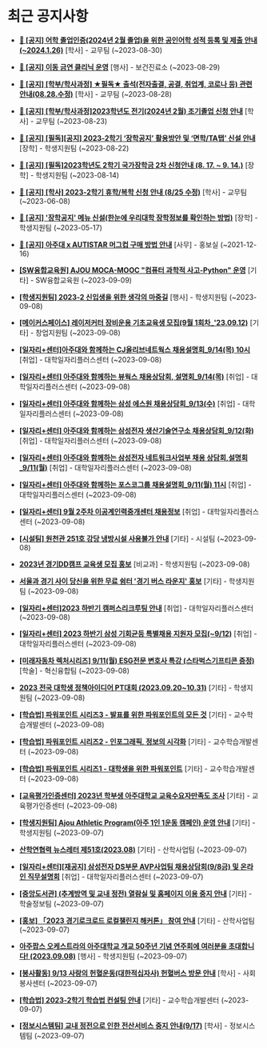 # 최근 공지사항

* **[📌 [공지] 어학 졸업인증(2024년 2월 졸업)을 위한 공인어학 성적 등록 및 제출 안내 (~2024.1.26)](http://ajou.ac.kr/kr/ajou/notice.do?mode=view&amp;articleNo=220675&amp;article.offset=0&amp;articleLimit=30)**
 [학사] - 교무팀 (~2023-08-30)

* **[📌 [공지] 이동 금연 클리닉 운영](http://ajou.ac.kr/kr/ajou/notice.do?mode=view&amp;articleNo=220628&amp;article.offset=0&amp;articleLimit=30)**
 [행사] - 보건진료소 (~2023-08-29)

* **[📌 [공지] [학부/학사과정] ★필독★ 출석(전자출결, 공결, 취업계, 코로나 등) 관련 안내(08.28.수정)](http://ajou.ac.kr/kr/ajou/notice.do?mode=view&amp;articleNo=220586&amp;article.offset=0&amp;articleLimit=30)**
 [학사] - 교무팀 (~2023-08-28)

* **[📌 [공지] [학부/학사과정]2023학년도 전기(2024년 2월) 조기졸업 신청 안내](http://ajou.ac.kr/kr/ajou/notice.do?mode=view&amp;articleNo=220402&amp;article.offset=0&amp;articleLimit=30)**
 [학사] - 교무팀 (~2023-08-23)

* **[📌 [공지] [필독][공지] 2023-2학기 ‘장학공지’ 활용방안 및 ‘면학/TA탭’ 신설 안내](http://ajou.ac.kr/kr/ajou/notice.do?mode=view&amp;articleNo=220288&amp;article.offset=0&amp;articleLimit=30)**
 [장학] - 학생지원팀 (~2023-08-22)

* **[📌 [공지] [필독]2023학년도 2학기 국가장학금 2차 신청안내 (8. 17. ~ 9. 14.)](http://ajou.ac.kr/kr/ajou/notice.do?mode=view&amp;articleNo=220054&amp;article.offset=0&amp;articleLimit=30)**
 [장학] - 학생지원팀 (~2023-08-14)

* **[📌 [공지] [학사] 2023-2학기 휴학/복학 신청 안내 (8/25 수정)](http://ajou.ac.kr/kr/ajou/notice.do?mode=view&amp;articleNo=215587&amp;article.offset=0&amp;articleLimit=30)**
 [학사] - 교무팀 (~2023-06-08)

* **[📌 [공지] &#x27;장학공지&#x27; 메뉴 신설(한눈에 우리대학 장학정보를 확인하는 방법)](http://ajou.ac.kr/kr/ajou/notice.do?mode=view&amp;articleNo=214764&amp;article.offset=0&amp;articleLimit=30)**
 [장학] - 학생지원팀 (~2023-05-17)

* **[📌 [공지] 아주대 x AUTISTAR 머그컵 구매 방법 안내](http://ajou.ac.kr/kr/ajou/notice.do?mode=view&amp;articleNo=147976&amp;article.offset=0&amp;articleLimit=30)**
 [사무] - 홍보실 (~2021-12-16)

* **[[SW융합교육원] AJOU MOCA-MOOC &quot;컴퓨터 과학적 사고-Python&quot; 운영](http://ajou.ac.kr/kr/ajou/notice.do?mode=view&amp;articleNo=221197&amp;article.offset=0&amp;articleLimit=30)**
 [기타] - SW융합교육원 (~2023-09-09)

* **[[학생지원팀] 2023-2 신입생을 위한 생각의 마중길](http://ajou.ac.kr/kr/ajou/notice.do?mode=view&amp;articleNo=221191&amp;article.offset=0&amp;articleLimit=30)**
 [행사] - 학생지원팀 (~2023-09-08)

* **[[메이커스페이스] 레이저커터 장비운용 기초교육생 모집(9월 1회차_&#x27;23.09.12)](http://ajou.ac.kr/kr/ajou/notice.do?mode=view&amp;articleNo=221190&amp;article.offset=0&amp;articleLimit=30)**
 [기타] - 창업지원팀 (~2023-09-08)

* **[[일자리+센터]아주대와 함께하는 CJ올리브네트웍스 채용설명회_9/14(목) 10시](http://ajou.ac.kr/kr/ajou/notice.do?mode=view&amp;articleNo=221189&amp;article.offset=0&amp;articleLimit=30)**
 [취업] - 대학일자리플러스센터 (~2023-09-08)

* **[[일자리+센터] 아주대와 함께하는 뷰웍스 채용상담회, 설명회_9/14(목)](http://ajou.ac.kr/kr/ajou/notice.do?mode=view&amp;articleNo=221188&amp;article.offset=0&amp;articleLimit=30)**
 [취업] - 대학일자리플러스센터 (~2023-09-08)

* **[[일자리+센터] 아주대와 함께하는 삼성 에스원 채용상담회_9/13(수)](http://ajou.ac.kr/kr/ajou/notice.do?mode=view&amp;articleNo=221187&amp;article.offset=0&amp;articleLimit=30)**
 [취업] - 대학일자리플러스센터 (~2023-09-08)

* **[[일자리+센터] 아주대와 함께하는 삼성전자 생산기술연구소 채용상담회_9/12(화)](http://ajou.ac.kr/kr/ajou/notice.do?mode=view&amp;articleNo=221186&amp;article.offset=0&amp;articleLimit=30)**
 [취업] - 대학일자리플러스센터 (~2023-09-08)

* **[[일자리+센터] 아주대와 함께하는 삼성전자 네트워크사업부 채용 상담회,설명회_9/11(월)](http://ajou.ac.kr/kr/ajou/notice.do?mode=view&amp;articleNo=221185&amp;article.offset=0&amp;articleLimit=30)**
 [취업] - 대학일자리플러스센터 (~2023-09-08)

* **[[일자리+센터] 아주대와 함께하는 포스코그룹 채용설명회_9/11(월) 11시](http://ajou.ac.kr/kr/ajou/notice.do?mode=view&amp;articleNo=221184&amp;article.offset=0&amp;articleLimit=30)**
 [취업] - 대학일자리플러스센터 (~2023-09-08)

* **[[일자리+센터] 9월 2주차 이공계인력중개센터 채용정보](http://ajou.ac.kr/kr/ajou/notice.do?mode=view&amp;articleNo=221181&amp;article.offset=0&amp;articleLimit=30)**
 [취업] - 대학일자리플러스센터 (~2023-09-08)

* **[[시설팀] 원천관 251호 강당 냉방시설 사용불가 안내](http://ajou.ac.kr/kr/ajou/notice.do?mode=view&amp;articleNo=221179&amp;article.offset=0&amp;articleLimit=30)**
 [기타] - 시설팀 (~2023-09-08)

* **[2023년 경기DD캠프 교육생 모집 홍보](http://ajou.ac.kr/kr/ajou/notice.do?mode=view&amp;articleNo=221178&amp;article.offset=0&amp;articleLimit=30)**
 [비교과] - 학생지원팀 (~2023-09-08)

* **[서울과 경기 사이 당신을 위한 무료 쉼터 &#x27;경기 버스 라운지&#x27; 홍보](http://ajou.ac.kr/kr/ajou/notice.do?mode=view&amp;articleNo=221170&amp;article.offset=0&amp;articleLimit=30)**
 [기타] - 학생지원팀 (~2023-09-08)

* **[[일자리+센터]2023 하반기 캠퍼스리크루팅 안내](http://ajou.ac.kr/kr/ajou/notice.do?mode=view&amp;articleNo=221168&amp;article.offset=0&amp;articleLimit=30)**
 [취업] - 대학일자리플러스센터 (~2023-09-08)

* **[[일자리+센터] 2023 하반기 삼성 기회균등 특별채용 지원자 모집(~9/12)](http://ajou.ac.kr/kr/ajou/notice.do?mode=view&amp;articleNo=221166&amp;article.offset=0&amp;articleLimit=30)**
 [취업] - 대학일자리플러스센터 (~2023-09-08)

* **[[미래자동차 렉처시리즈] 9/11(월) ESG전문 변호사 특강 (스타벅스기프티콘 증정)](http://ajou.ac.kr/kr/ajou/notice.do?mode=view&amp;articleNo=221160&amp;article.offset=0&amp;articleLimit=30)**
 [학술] - 혁신융합팀 (~2023-09-08)

* **[2023 전국 대학생 정책아이디어 PT대회 (2023.09.20~10.31)](http://ajou.ac.kr/kr/ajou/notice.do?mode=view&amp;articleNo=221159&amp;article.offset=0&amp;articleLimit=30)**
 [기타] - 학생지원팀 (~2023-09-08)

* **[[학습법] 파워포인트 시리즈3 - 발표를 위한 파워포인트의 모든 것](http://ajou.ac.kr/kr/ajou/notice.do?mode=view&amp;articleNo=221157&amp;article.offset=0&amp;articleLimit=30)**
 [기타] - 교수학습개발센터 (~2023-09-08)

* **[[학습법] 파워포인트 시리즈2 - 인포그래픽, 정보의 시각화](http://ajou.ac.kr/kr/ajou/notice.do?mode=view&amp;articleNo=221156&amp;article.offset=0&amp;articleLimit=30)**
 [기타] - 교수학습개발센터 (~2023-09-08)

* **[[학습법] 파워포인트 시리즈1 - 대학생을 위한 파워포인트](http://ajou.ac.kr/kr/ajou/notice.do?mode=view&amp;articleNo=221154&amp;article.offset=0&amp;articleLimit=30)**
 [기타] - 교수학습개발센터 (~2023-09-08)

* **[[교육평가인증센터] 2023년 학부생 아주대학교 교육수요자만족도 조사](http://ajou.ac.kr/kr/ajou/notice.do?mode=view&amp;articleNo=221150&amp;article.offset=0&amp;articleLimit=30)**
 [기타] - 교육평가인증센터 (~2023-09-08)

* **[[학생지원팀] Ajou Athletic Program(아주 1인 1운동 캠페인) 운영 안내](http://ajou.ac.kr/kr/ajou/notice.do?mode=view&amp;articleNo=221136&amp;article.offset=0&amp;articleLimit=30)**
 [기타] - 학생지원팀 (~2023-09-07)

* **[산학연협력 뉴스레터 제51호(2023.08)](http://ajou.ac.kr/kr/ajou/notice.do?mode=view&amp;articleNo=221135&amp;article.offset=0&amp;articleLimit=30)**
 [기타] - 산학사업팀 (~2023-09-07)

* **[[일자리+센터][재공지] 삼성전자 DS부문 AVP사업팀 채용상담회(9/8금) 및 온라인 직무설명회](http://ajou.ac.kr/kr/ajou/notice.do?mode=view&amp;articleNo=221130&amp;article.offset=0&amp;articleLimit=30)**
 [취업] - 대학일자리플러스센터 (~2023-09-07)

* **[[중앙도서관] (추계방역 및 교내 정전) 열람실 및 홈페이지 이용 중지 안내](http://ajou.ac.kr/kr/ajou/notice.do?mode=view&amp;articleNo=221125&amp;article.offset=0&amp;articleLimit=30)**
 [기타] - 학술정보팀 (~2023-09-07)

* **[[홍보] 「2023 경기로크로드 로컬챌린지 해커톤」 참여 안내](http://ajou.ac.kr/kr/ajou/notice.do?mode=view&amp;articleNo=221121&amp;article.offset=0&amp;articleLimit=30)**
 [기타] - 산학사업팀 (~2023-09-07)

* **[아주팝스 오케스트라의 아주대학교 개교 50주년 기념 연주회에 여러분을 초대합니다! (2023.09.08)](http://ajou.ac.kr/kr/ajou/notice.do?mode=view&amp;articleNo=221117&amp;article.offset=0&amp;articleLimit=30)**
 [행사] - 학생지원팀 (~2023-09-07)

* **[[봉사활동] 9/13 사랑의 헌혈운동(대한적십자사) 헌혈버스 방문 안내](http://ajou.ac.kr/kr/ajou/notice.do?mode=view&amp;articleNo=221115&amp;article.offset=0&amp;articleLimit=30)**
 [학사] - 사회봉사센터 (~2023-09-07)

* **[[학습법] 2023-2학기 학습법 컨설팅 안내](http://ajou.ac.kr/kr/ajou/notice.do?mode=view&amp;articleNo=221114&amp;article.offset=0&amp;articleLimit=30)**
 [기타] - 교수학습개발센터 (~2023-09-07)

* **[[정보시스템팀] 교내 정전으로 인한 전산서비스 중지 안내(9/17)](http://ajou.ac.kr/kr/ajou/notice.do?mode=view&amp;articleNo=221111&amp;article.offset=0&amp;articleLimit=30)**
 [학사] - 정보시스템팀 (~2023-09-07)
